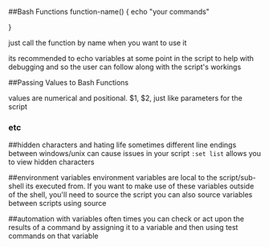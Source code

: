 ##Bash Functions
function-name() {
  echo "your commands"

}

just call the function by name when you want to use it

its recommended to echo variables at some point in the script to help with debugging and so the user can follow along with the script's workings

##Passing Values to Bash Functions

values are numerical and positional. $1, $2, just like parameters for the script

### etc
##hidden characters and hating life
sometimes different line endings between windows/unix can cause issues in your script
`:set list` allows you to view hidden characters

##environment variables
environment variables are local to the script/sub-shell its executed from. 
If you want to make use of these variables outside of the shell, you'll need to source the script
you can also source variables between scripts using source

##automation with variables
often times you can check or act upon the results of a command by assigning it to a variable and then using test commands on that variable
